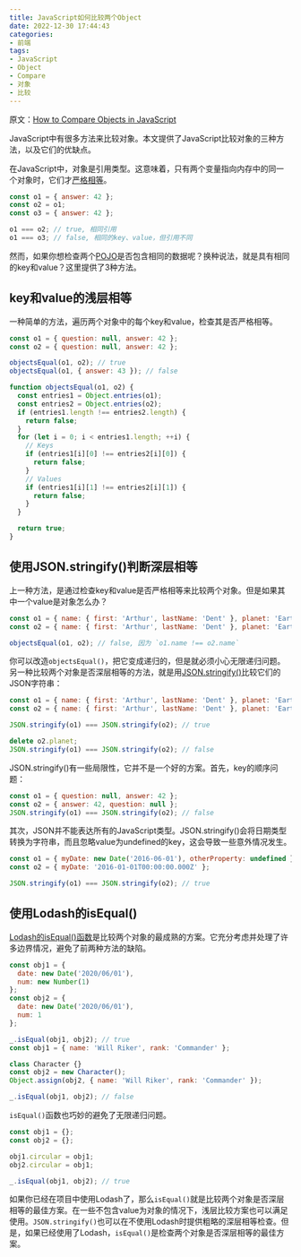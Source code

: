 ```yaml
---
title: JavaScript如何比较两个Object
date: 2022-12-30 17:44:43
categories:
- 前端
tags:
- JavaScript
- Object
- Compare
- 对象
- 比较
---
```


原文：[How to Compare Objects in JavaScript](https://masteringjs.io/tutorials/fundamentals/compare-objects)

JavaScript中有很多方法来比较对象。本文提供了JavaScript比较对象的三种方法，以及它们的优缺点。

<!-- more -->

在JavaScript中，对象是引用类型。这意味着，只有两个变量指向内存中的同一个对象时，它们才[严格相等](https://masteringjs.io/tutorials/fundamentals/equality)。

```javascript
const o1 = { answer: 42 };
const o2 = o1;
const o3 = { answer: 42 };

o1 === o2; // true, 相同引用
o1 === o3; // false, 相同的key、value，但引用不同
```

然而，如果你想检查两个[POJO](https://masteringjs.io/tutorials/fundamentals/pojo)是否包含相同的数据呢？换种说法，就是具有相同的key和value？这里提供了3种方法。

## key和value的浅层相等

一种简单的方法，遍历两个对象中的每个key和value，检查其是否严格相等。

```javascript
const o1 = { question: null, answer: 42 };
const o2 = { question: null, answer: 42 };

objectsEqual(o1, o2); // true
objectsEqual(o1, { answer: 43 }); // false

function objectsEqual(o1, o2) {
  const entries1 = Object.entries(o1);
  const entries2 = Object.entries(o2);
  if (entries1.length !== entries2.length) {
    return false;
  }
  for (let i = 0; i < entries1.length; ++i) {
    // Keys
    if (entries1[i][0] !== entries2[i][0]) {
      return false;
    }
    // Values
    if (entries1[i][1] !== entries2[i][1]) {
      return false;
    }
  }

  return true;
}
```

## 使用JSON.stringify()判断深层相等

上一种方法，是通过检查key和value是否严格相等来比较两个对象。但是如果其中一个value是对象怎么办？

```javascript
const o1 = { name: { first: 'Arthur', lastName: 'Dent' }, planet: 'Earth' };
const o2 = { name: { first: 'Arthur', lastName: 'Dent' }, planet: 'Earth' };

objectsEqual(o1, o2); // false, 因为 `o1.name !== o2.name`
```

你可以改造`objectsEqual()`，把它变成递归的，但是就必须小心无限递归问题。另一种比较两个对象是否深层相等的方法，就是用[JSON.stringify()](https://masteringjs.io/tutorials/fundamentals/stringify)比较它们的JSON字符串：

```javascript
const o1 = { name: { first: 'Arthur', lastName: 'Dent' }, planet: 'Earth' };
const o2 = { name: { first: 'Arthur', lastName: 'Dent' }, planet: 'Earth' };

JSON.stringify(o1) === JSON.stringify(o2); // true

delete o2.planet;
JSON.stringify(o1) === JSON.stringify(o2); // false
```

JSON.stringify()有一些局限性，它并不是一个好的方案。首先，key的顺序问题：

```javascript
const o1 = { question: null, answer: 42 };
const o2 = { answer: 42, question: null };
JSON.stringify(o1) === JSON.stringify(o2); // false
```

其次，JSON并不能表达所有的JavaScript类型。JSON.stringify()会将日期类型转换为字符串，而且忽略value为undefined的key，这会导致一些意外情况发生。

```javascript
const o1 = { myDate: new Date('2016-06-01'), otherProperty: undefined };
const o2 = { myDate: '2016-01-01T00:00:00.000Z' };

JSON.stringify(o1) === JSON.stringify(o2); // true
```

## 使用Lodash的isEqual()

[Lodash的isEqual()函数](https://lodash.com/docs/4.17.15#isEqual)是比较两个对象的最成熟的方案。它充分考虑并处理了许多边界情况，避免了前两种方法的缺陷。

```javascript
const obj1 = {
  date: new Date('2020/06/01'),
  num: new Number(1)
};
const obj2 = {
  date: new Date('2020/06/01'),
  num: 1
};

_.isEqual(obj1, obj2); // true
const obj1 = { name: 'Will Riker', rank: 'Commander' };

class Character {}
const obj2 = new Character();
Object.assign(obj2, { name: 'Will Riker', rank: 'Commander' });

_.isEqual(obj1, obj2); // false
```

`isEqual()`函数也巧妙的避免了无限递归问题。

```javascript
const obj1 = {};
const obj2 = {};

obj1.circular = obj1;
obj2.circular = obj1;

_.isEqual(obj1, obj2); // true
```

如果你已经在项目中使用Lodash了，那么`isEqual()`就是比较两个对象是否深层相等的最佳方案。在一些不包含value为对象的情况下，浅层比较方案也可以满足使用。`JSON.stringify()`也可以在不使用Lodash时提供粗略的深层相等检查。但是，如果已经使用了Lodash，`isEqual()`是检查两个对象是否深层相等的最佳方案。